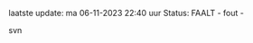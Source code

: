 laatste update: 
ma 06-11-2023 22:40   uur 
Status: FAALT - fout - 
<div class="service R">svn</div>